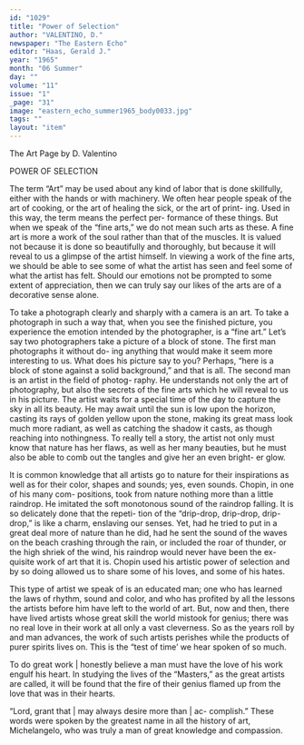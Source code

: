 ```yaml
---
id: "1029"
title: "Power of Selection"
author: "VALENTINO, D."
newspaper: "The Eastern Echo"
editor: "Haas, Gerald J."
year: "1965"
month: "06 Summer"
day: ""
volume: "11"
issue: "1"
_page: "31"
image: "eastern_echo_summer1965_body0033.jpg"
tags: ""
layout: "item"
---
```

The Art Page
by D. Valentino

POWER OF SELECTION

The term “Art” may be used about any kind of labor
that is done skillfully, either with the hands or with
machinery. We often hear people speak of the art of
cooking, or the art of healing the sick, or the art of print-
ing. Used in this way, the term means the perfect per-
formance of these things. But when we speak of the “fine
arts,” we do not mean such arts as these. A fine art is
more a work of the soul rather than that of the muscles.
It is valued not because it is done so beautifully and
thoroughly, but because it will reveal to us a glimpse of
the artist himself. In viewing a work of the fine arts, we
should be able to see some of what the artist has seen and
feel some of what the artist has felt. Should our emotions
not be prompted to some extent of appreciation, then we
can truly say our likes of the arts are of a decorative
sense alone.

To take a photograph clearly and sharply with a
camera is an art. To take a photograph in such a way
that, when you see the finished picture, you experience
the emotion intended by the photographer, is a “fine
art.” Let’s say two photographers take a picture of a
block of stone. The first man photographs it without do-
ing anything that would make it seem more interesting
to us. What does his picture say to you? Perhaps, “here
is a block of stone against a solid background,” and that
is all. The second man is an artist in the field of photog-
raphy. He understands not only the art of photography,
but also the secrets of the fine arts which he will reveal
to us in his picture. The artist waits for a special time of
the day to capture the sky in all its beauty. He may await
until the sun is low upon the horizon, casting its rays of
golden yellow upon the stone, making its great mass look
much more radiant, as well as catching the shadow it
casts, as though reaching into nothingness. To really tell
a story, the artist not only must know that nature has her
flaws, as well as her many beauties, but he must also be
able to comb out the tangles and give her an even bright-
er glow.

It is common knowledge that all artists go to nature
for their inspirations as well as for their color, shapes and
sounds; yes, even sounds. Chopin, in one of his many com-
positions, took from nature nothing more than a little
raindrop. He imitated the soft monotonous sound of the
raindrop falling. It is so delicately done that the repeti-
tion of the “drip-drop, drip-drop, drip-drop,” is like a
charm, enslaving our senses. Yet, had he tried to put in
a great deal more of nature than he did, had he sent the
sound of the waves on the beach crashing through the
rain, or included the roar of thunder, or the high shriek
of the wind, his raindrop would never have been the ex-
quisite work of art that it is. Chopin used his artistic
power of selection and by so doing allowed us to share
some of his loves, and some of his hates.

This type of artist we speak of is an educated man; one
who has learned the laws of rhythm, sound and color, and
who has profited by all the lessons the artists before him
have left to the world of art. But, now and then, there
have lived artists whose great skill the world mistook for
genius; there was no real love in their work at all only a
vast cleverness. So as the years roll by and man advances,
the work of such artists perishes while the products of
purer spirits lives on. This is the “test of time’ we hear
spoken of so much.

To do great work | honestly believe a man must have
the love of his work engulf his heart. In studying the
lives of the “Masters,” as the great artists are called, it
will be found that the fire of their genius flamed up from
the love that was in their hearts.

“Lord, grant that | may always desire more than | ac-
complish.” These words were spoken by the greatest
name in all the history of art, Michelangelo, who was
truly a man of great knowledge and compassion.
